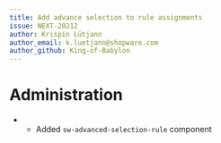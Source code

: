 ```yaml
---
title: Add advance selection to rule assignments
issue: NEXT-20212
author: Krispin Lütjann
author_email: k.luetjann@shopware.com
author_github: King-of-Babylon
---
```

# Administration
* * Added `sw-advanced-selection-rule` component
